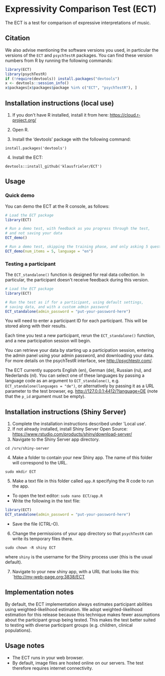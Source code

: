 # Expressivity Comparison Test (ECT)


The ECT is a test for comparison of expressive interpretations of music.


## Citation

We also advise mentioning the software versions you used,
in particular the versions of the `ECT` and `psychTestR` packages.
You can find these version numbers from R by running the following commands:

``` r
library(ECT)
library(psychTestR)
if (!require(devtools)) install.packages("devtools")
x <- devtools::session_info()
x$packages[x$packages$package %in% c("ECT", "psychTestR"), ]
```

## Installation instructions (local use)

1. If you don't have R installed, install it from here: https://cloud.r-project.org/

2. Open R.

3. Install the ‘devtools’ package with the following command:

`install.packages('devtools')`

4. Install the ECT:

`devtools::install_github('klausfrieler/ECT')`

## Usage

### Quick demo 

You can demo the ECT at the R console, as follows:

``` r
# Load the ECT package
library(ECT)

# Run a demo test, with feedback as you progress through the test,
# and not saving your data
ECT_demo()

# Run a demo test, skipping the training phase, and only asking 5 questions, as well a changing the language
ECT_demo(num_items = 5, language = "en")
```

### Testing a participant

The `ECT_standalone()` function is designed for real data collection.
In particular, the participant doesn't receive feedback during this version.

``` r
# Load the ECT package
library(ECT)

# Run the test as if for a participant, using default settings,
# saving data, and with a custom admin password
ECT_standalone(admin_password = "put-your-password-here")
```

You will need to enter a participant ID for each participant.
This will be stored along with their results.

Each time you test a new participant,
rerun the `ECT_standalone()` function,
and a new participation session will begin.

You can retrieve your data by starting up a participation session,
entering the admin panel using your admin password,
and downloading your data.
For more details on the psychTestR interface, 
see http://psychtestr.com/.

The ECT currently supports English (en), German (de), Russian (ru), and Nederlands (nl).
You can select one of these languages by passing a language code as 
an argument to `ECT_standalone()`, e.g. `ECT_standalone(languages = "de")`,
or alternatively by passing it as a URL parameter to the test browser,
eg. http://127.0.0.1:4412/?language=DE (note that the `p_id` argument must be empty).

## Installation instructions (Shiny Server)

1. Complete the installation instructions described under 'Local use'.
2. If not already installed, install Shiny Server Open Source:
https://www.rstudio.com/products/shiny/download-server/
3. Navigate to the Shiny Server app directory.

`cd /srv/shiny-server`

4. Make a folder to contain your new Shiny app.
The name of this folder will correspond to the URL.

`sudo mkdir ECT`

5. Make a text file in this folder called `app.R`
specifying the R code to run the app.

- To open the text editor: `sudo nano ECT/app.R`
- Write the following in the text file:

``` r
library(ECT)
ECT_standalone(admin_password = "put-your-password-here")
```

- Save the file (CTRL-O).

6. Change the permissions of your app directory so that `psychTestR`
can write its temporary files there.

`sudo chown -R shiny ECT`

where `shiny` is the username for the Shiny process user
(this is the usual default).

7. Navigate to your new shiny app, with a URL that looks like this:
`http://my-web-page.org:3838/ECT

## Implementation notes

By default, the ECT  implementation always estimates participant abilities
using weighted-likelihood estimation.
We adopt weighted-likelihood estimation for this release 
because this technique makes fewer assumptions about the participant group being tested.
This makes the test better suited to testing with diverse participant groups
(e.g. children, clinical populations).

## Usage notes

- The ECT runs in your web browser.
- By default, image files are hosted online on our servers.
The test therefore requires internet connectivity.
